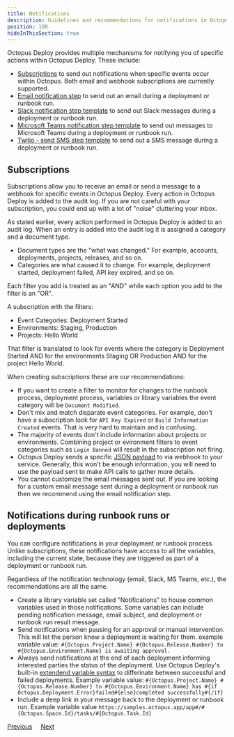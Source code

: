 ```yaml
---
title: Notifications
description: Guidelines and recommendations for notifications in Octopus Deploy.
position: 100
hideInThisSection: true
---
```


Octopus Deploy provides multiple mechanisms for notifying you of specific actions within Octopus Deploy.  These include:

- [Subscriptions](/docs/administration/managing-infrastructure/subscriptions) to send out notifications when specific events occur within Octopus.  Both email and webhook subscriptions are currently supported.
- [Email notification step](/docs/projects/built-in-step-templates/email-notifications.md) to send out an email during a deployment or runbook run.
- [Slack notification step template](https://library.octopus.com/step-templates/99e6f203-3061-4018-9e34-4a3a9c3c3179/actiontemplate-slack-send-simple-notification) to send out Slack messages during a deployment or runbook run.
- [Microsoft Teams notification step template](https://library.octopus.com/step-templates/110a8b1e-4da4-498a-9209-ef8929c31168/actiontemplate-microsoft-teams-post-a-message) to send out messages to Microsoft Teams during a deployment or runbook run.
- [Twilio - send SMS step template](https://library.octopus.com/step-templates/3c3904a9-d08c-4f18-b86c-0304800bb541/actiontemplate-twilio-send-sms-(powershell)) to send out a SMS message during a deployment or runbook run.

## Subscriptions

Subscriptions allow you to receive an email or send a message to a webhook for specific events in Octopus Deploy.  Every action in Octopus Deploy is added to the audit log.  If you are not careful with your subscription, you could end up with a lot of "noise" cluttering your inbox.  

As stated earlier, every action performed in Octopus Deploy is added to an audit log.  When an entry is added into the audit log it is assigned a category and a document type.  

- Document types are the "what was changed."  For example, accounts, deployments, projects, releases, and so on.
- Categories are what caused it to change.  For example, deployment started, deployment failed, API key expired, and so on.

Each filter you add is treated as an "AND" while each option you add to the filter is an "OR".

A subscription with the filters:
- Event Categories: Deployment Started
- Environments: Staging, Production
- Projects: Hello World

That filter is translated to look for events where the category is Deployment Started AND for the environments Staging OR Production AND for the project Hello World.  

When creating subscriptions these are our recommendations:

- If you want to create a filter to monitor for changes to the runbook process, deployment process, variables or library variables the event category will be `Document Modified`.
- Don't mix and match disparate event categories.  For example, don't have a subscription look for `API Key Expired` or `Build Information Created` events.  That is very hard to maintain and is confusing.
- The majority of events don't include information about projects or environments.  Combining project or evironment filters to event categories such as `Login Banned` will result in the subscription not firing.
- Octopus Deploy sends a specific [JSON payload](/docs/administration/managing-infrastructure/subscriptions/index.md#Subscriptions-WebhookNotifications) to via webhook to your service.  Generally, this won't be enough information, you will need to use the payload sent to make API calls to gather more details.
- You cannot customize the email messages sent out.  If you are looking for a custom email message sent during a deployment or runbook run then we recommend using the email notification step.

## Notifications during runbook runs or deployments

You can configure notifications in your deployment or runbook process.  Unlike subscriptions, these notifications have access to all the variables, including the current state, because they are triggered as part of a deployment or runbook run.

Regardless of the notification technology (email, Slack, MS Teams, etc.), the recommendations are all the same.

- Create a library variable set called "Notifications" to house common variables used in those notifications.  Some variables can include pending notification message, email subject, and deployment or runbook run result message.
- Send notifications when pausing for an approval or manual intervention.  This will let the person know a deployment is waiting for them.  example variable value: `#{Octopus.Project.Name} #{Octopus.Release.Number} to #{Octopus.Environment.Name} is awaiting approval.`
- Always send notifications at the end of each deployment informing interested parties the status of the deployment.  Use Octopus Deploy's built-in [extendend variable syntax](/docs/projects/variables/variable-substitutions.md#VariableSubstitutionSyntax-ExtendedSyntax) to differinate between successful and failed deployments. Example variable value: `#{Octopus.Project.Name} #{Octopus.Release.Number} to #{Octopus.Environment.Name} has #{if Octopus.Deployment.Error}failed#{else}completed successfully#{/if}`
- Include a deep link in your message back to the deployment or runbook run. Example variable value `https://samples.octopus.app/app#/#{Octopus.Space.Id}/tasks/#{Octopus.Task.Id}`

<span><a class="btn btn-outline-dark" href="/docs/getting-started/best-practices/deployment-and-runbook-processes">Previous</a></span>&nbsp;&nbsp;&nbsp;&nbsp;&nbsp;<span><a class="btn btn-success" href="/docs/getting-started/best-practices/ongoing-maintenance">Next</a></span>